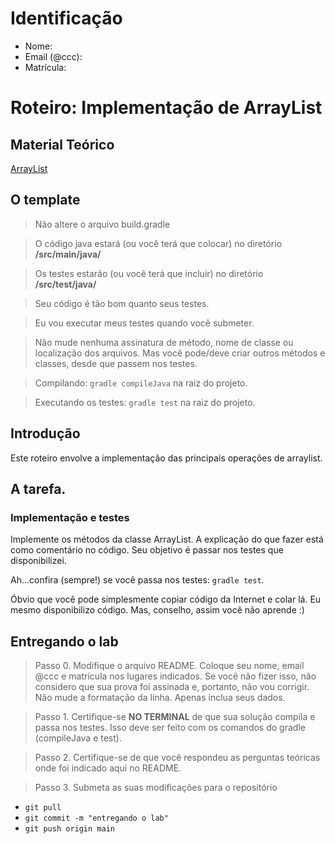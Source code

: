 # Identificação

* Nome: 
* Email (@ccc): 
* Matrícula: 

# Roteiro: Implementação de ArrayList

## Material Teórico 

[ArrayList](https://joaoarthurbm.github.io/eda/posts/arraylist/)

## O template

> Não altere o arquivo build.gradle

> O código java estará (ou você terá que colocar) no diretório **/src/main/java/**

> Os testes estarão (ou você terá que incluir) no diretório **/src/test/java/**

> Seu código é tão bom quanto seus testes.

> Eu vou executar meus testes quando você submeter.

> Não mude nenhuma assinatura de método, nome de classe ou localização dos arquivos. Mas você pode/deve criar outros métodos e classes, desde que passem nos testes.

> Compilando: `gradle compileJava` na raiz do projeto.

> Executando os testes: `gradle test` na raiz do projeto.

## Introdução

Este roteiro envolve a implementação das principais operações de arraylist.

## A tarefa. 

### Implementação e testes


Implemente os métodos da classe ArrayList. A explicação do que fazer está como comentário no código. Seu objetivo é passar nos testes que disponibilizei.

Ah...confira (sempre!) se você passa nos testes: `gradle test`.

Óbvio que você pode simplesmente copiar código da Internet e colar lá. Eu mesmo disponibilizo código. Mas, conselho, assim você não aprende :)
 
## Entregando o lab

> Passo 0. Modifique o arquivo README. Coloque seu nome, email @ccc e matrícula nos lugares indicados. Se você não fizer isso, não considero que sua prova foi assinada e, portanto, não vou corrigir. Não mude a formatação da linha. Apenas inclua seus dados.

> Passo 1. Certifique-se **NO TERMINAL** de que sua solução compila e passa nos testes. Isso deve ser feito com os comandos do gradle (compileJava e test).

> Passo 2. Certifique-se de que você respondeu as perguntas teóricas onde foi indicado aqui no README.

> Passo 3. Submeta as suas modificações para o repositório

  * `git pull`
  * `git commit -m "entregando o lab"`
  * `git push origin main`

